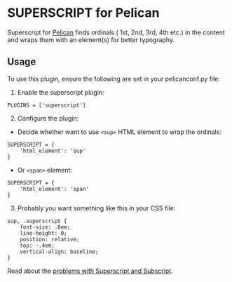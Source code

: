 # SUPERSCRIPT for Pelican

Superscript for [Pelican](https://github.com/getpelican/pelican) finds ordinals ( 1st, 2nd, 3rd, 4th etc.) in the content and wraps them with an element(s) for better typography.

## Usage

To use this plugin, ensure the following are set in your pelicanconf.py file:
	
1) Enable the superscript plugin:

`PLUGINS = ['superscript']`
	
2) Configure the plugin:

* Decide whether want to use `<sup>` HTML element to wrap the ordinals:
	
```
SUPERSCRIPT = {
	'html_element': 'sup'
}
```

* Or `<span>` element:

```
SUPERSCRIPT = {
	'html_element': 'span'
}
```

3) Probably you want something like this in your CSS file:

```
sup, .superscript {
	font-size: .8em;
	line-height: 0;
	position: relative;
	top: -.4em;
	vertical-align: baseline;
}
```

Read about the [problems with Superscript and Subscript](http://htmldog.com/techniques/superscript/).
